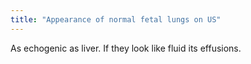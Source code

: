 ```yaml
---
title: "Appearance of normal fetal lungs on US"
---
```

As echogenic as liver. If they look like fluid its effusions.

